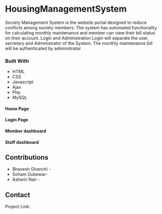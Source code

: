 # HousingManagementSystem
Society Management System is the website portal designed to reduce conflicts among society members. The system has automated functionality for calculating monthly maintenance and member can view their bill status on their account. Login and Administration Login will separate the user, secretary and Administrator of the System. The monthly maintenance bill will be authenticated by administrator

### Built With

* HTML
* CSS
* Javascript
* Ajax
* Php
* MySQL

<!-- ABOUT THE PROJECT -->
#### Home Page

#### Login Page

#### Member dashboard

#### Staff dashboard


<!-- CONTRIBUTING -->
## Contributions
- Bhavesh Ghanchi - <a></a>
- Soham Dubewar- <a></a>
- Ashwin Nair - <a></a>

 <!-- CONTACT -->
## Contact



Project Link: 
